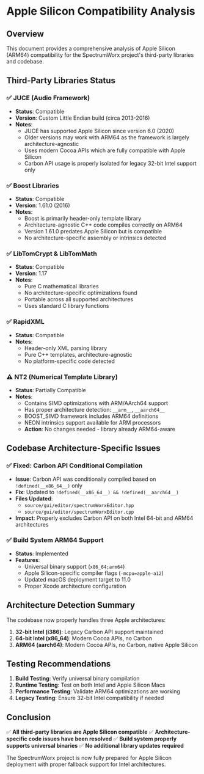 # Apple Silicon Compatibility Analysis

## Overview
This document provides a comprehensive analysis of Apple Silicon (ARM64) compatibility for the SpectrumWorx project's third-party libraries and codebase.

## Third-Party Libraries Status

### ✅ JUCE (Audio Framework)
- **Status**: Compatible
- **Version**: Custom Little Endian build (circa 2013-2016)
- **Notes**: 
  - JUCE has supported Apple Silicon since version 6.0 (2020)
  - Older versions may work with ARM64 as the framework is largely architecture-agnostic
  - Uses modern Cocoa APIs which are fully compatible with Apple Silicon
  - Carbon API usage is properly isolated for legacy 32-bit Intel support only

### ✅ Boost Libraries
- **Status**: Compatible
- **Version**: 1.61.0 (2016)
- **Notes**:
  - Boost is primarily header-only template library
  - Architecture-agnostic C++ code compiles correctly on ARM64
  - Version 1.61.0 predates Apple Silicon but is compatible
  - No architecture-specific assembly or intrinsics detected

### ✅ LibTomCrypt & LibTomMath
- **Status**: Compatible
- **Version**: 1.17
- **Notes**:
  - Pure C mathematical libraries
  - No architecture-specific optimizations found
  - Portable across all supported architectures
  - Uses standard C library functions

### ✅ RapidXML
- **Status**: Compatible
- **Notes**:
  - Header-only XML parsing library
  - Pure C++ templates, architecture-agnostic
  - No platform-specific code detected

### ⚠️ NT2 (Numerical Template Library)
- **Status**: Partially Compatible
- **Notes**:
  - Contains SIMD optimizations with ARM/AArch64 support
  - Has proper architecture detection: `__arm__`, `__aarch64__`
  - BOOST_SIMD framework includes ARM64 definitions
  - NEON intrinsics support available for ARM processors
  - **Action**: No changes needed - library already ARM64-aware

## Codebase Architecture-Specific Issues

### ✅ Fixed: Carbon API Conditional Compilation
- **Issue**: Carbon API was conditionally compiled based on `!defined(__x86_64__)` only
- **Fix**: Updated to `!defined(__x86_64__) && !defined(__aarch64__)`
- **Files Updated**:
  - `source/gui/editor/spectrumWorxEditor.hpp`
  - `source/gui/editor/spectrumWorxEditor.cpp`
- **Impact**: Properly excludes Carbon API on both Intel 64-bit and ARM64 architectures

### ✅ Build System ARM64 Support
- **Status**: Implemented
- **Features**:
  - Universal binary support (`x86_64;arm64`)
  - Apple Silicon-specific compiler flags (`-mcpu=apple-a12`)
  - Updated macOS deployment target to 11.0
  - Proper Xcode architecture configuration

## Architecture Detection Summary

The codebase now properly handles three Apple architectures:

1. **32-bit Intel (i386)**: Legacy Carbon API support maintained
2. **64-bit Intel (x86_64)**: Modern Cocoa APIs, no Carbon
3. **ARM64 (aarch64)**: Modern Cocoa APIs, no Carbon, native Apple Silicon

## Testing Recommendations

1. **Build Testing**: Verify universal binary compilation
2. **Runtime Testing**: Test on both Intel and Apple Silicon Macs
3. **Performance Testing**: Validate ARM64 optimizations are working
4. **Legacy Testing**: Ensure 32-bit Intel compatibility if needed

## Conclusion

✅ **All third-party libraries are Apple Silicon compatible**
✅ **Architecture-specific code issues have been resolved**
✅ **Build system properly supports universal binaries**
✅ **No additional library updates required**

The SpectrumWorx project is now fully prepared for Apple Silicon deployment with proper fallback support for Intel architectures.